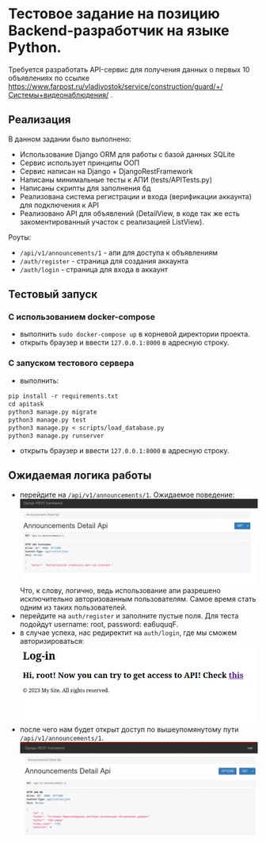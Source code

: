 # Тестовое задание на позицию Backend-разработчик на языке Python.
Требуется разработать API-сервис для получения данных о первых 10 объявлениях по ссылке https://www.farpost.ru/vladivostok/service/construction/guard/+/Системы+видеонаблюдения/ .

## Реализация
В данном задании было выполнено:
- Использование Django ORM для работы с базой данных SQLite
- Сервис использует принципы ООП
- Сервис написан на Django + DjangoRestFramework
- Написаны минимальные тесты к АПИ (tests/APITests.py)
- Написаны скрипты для заполнения бд
- Реализована система регистрации и входа (верификации аккаунта) для подключения к API
- Реализовано API для объявлений (DetailView, в коде так же есть закоментированный участок с реализацией ListView).

Роуты:
- `/api/v1/announcements/1` - апи для доступа к объявлениям
- `/auth/register` - страница для создания аккаунта
- `/auth/login` - страница для входа в аккаунт

## Тестовый запуск
### С использованием docker-compose
- выполнить `sudo docker-compose up` в корневой директории проекта.
- открыть браузер и ввести `127.0.0.1:8000` в адресную строку. 

### С запуском тестового сервера
- выполнить:
```
pip install -r requirements.txt
cd apitask
python3 manage.py migrate
python3 manage.py test
python3 manage.py < scripts/load_database.py
python3 manage.py runserver
```
- открыть браузер и ввести `127.0.0.1:8000` в адресную строку. 

## Ожидаемая логика работы
- перейдите на `/api/v1/announcements/1`. Ожидаемое поведение:![img.png](img/img.png) Что, к слову, логично, ведь использование апи разрешено исключительно авторизованным пользователям. Самое время стать одним из таких пользователей.
- перейдите на `auth/register` и заполните пустые поля. Для теста подойдут username: root, password: ea6uquqF.
- в случае успеха, нас редиректит на `auth/login`, где мы сможем авторизироваться: ![imgage.png](img/imgage.png)
- после чего нам будет открыт доступ по вышеупомянутому пути `/api/v1/announcements/1`.
![img_1.png](img/img_1.png)

